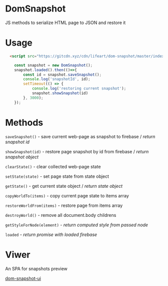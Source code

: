 # DomSnapshot
JS methods to serialize HTML page to JSON and restore it

# Usage
```html
  <script src="https://gitcdn.xyz/cdn/lifeart/dom-snapshot/master/index.js"></script>
```
```javascript
	const snapshot = new DomSnapshot();
	snapshot.loaded().then(()=>{
		const id = snapshot.saveSnapshot();
		console.log('snapshotId', id);
		setTimeout(() => {
			console.log('restoring current snapshot');
			snapshot.showSnapshot(id)
		}, 3000);
	});
```

# Methods
`saveSnapshot()` - save current web-page as snapshot to firebase / _return snapshot id_

`showSnapshot(id)` - restore page snapshot by id from firebase / _return snapshot object_

`clearState()` - clear collected web-page state

`setState(state)` - set page state from state object

`getState()` - get current state object / _return state object_

`copyWorldTo(items)` - copy current page state to items array

`restoreWorldFrom(items)` - restore page from items array

`destroyWorld()` - remove all document.body childrens

`getStyleForNode(element)` - _return computed style from passed node_

`loaded` - _return promise with loaded firebase_

# Viwer
An SPA for snapshots preview

[dom-snapshot-ui](https://github.com/lifeart/dom-snapshot-ui)

